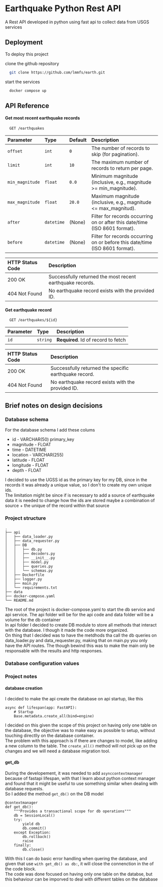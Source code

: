 
# Earthquake Python Rest API

A Rest API developed in python using fast api to collect data from USGS services




## Deployment

To deploy this project

clone the github repository
```bash
  git clone https://github.com/lmmfs/earth.git
```
start the services

```bash
  docker compose up
```


## API Reference

#### Get most recent earthquake records

```http
  GET /earthquakes
```

| Parameter | Type | Default | Description |
| :-------- | :--- | :------ | :---------- |
| `offset` | `int` | `0` | The number of records to skip (for pagination). |
| `limit` | `int` | `10` | The maximum number of records to return per page. |
| `min_magnitude` | `float` | `0.0` | Minimum magnitude (inclusive, e.g., magnitude >= min_magnitude). |
| `max_magnitude` | `float` | `20.0` | Maximum magnitude (inclusive, e.g., magnitude <= max_magnitud). |
| `after` | `datetime` | (None) | Filter for records occurring on or after this date/time (ISO 8601 format). |
| `before` | `datetime` | (None) | Filter for records occurring on or before this date/time (ISO 8601 format). |

|HTTP Status Code	| Description           |
| :---------------- | :-------------------- |
|200 OK	            | Successfully returned the most recent earthquake records.|
|404 Not Found	    | No earthquake record exists with the provided ID.|


#### Get earthquake record

```http
  GET /earthquakes/${id}
```

| Parameter | Type     | Description                       |
| :-------- | :------- | :-------------------------------- |
| `id`      | `string` | **Required**. Id of record to fetch |

|HTTP Status Code	| Description           |
| :---------------- | :-------------------- |
|200 OK	            | Successfully returned the specific earthquake record.|
|404 Not Found	    | No earthquake record exists with the provided ID.|


## Brief notes on design decisions

### Database schema
For the database schema I add these colums

- id - VARCHAR(50) primary_key
- magnitude - FLOAT
- time - DATETIME
- location - VARCHAR(255)
- latitude - FLOAT
- longitude - FLOAT
- depth - FLOAT

I decided to use the UGSS id as the primary key for my DB, since in the records it was already a unique value, so I don't to create my own unique ids.  
The limitation might be since if is necessary to add a source of earthquake data it is needed to change how the ids are stored maybe a combination of source + the unique of the record within that source  


### Project structure
```text
.
├── api
│   ├── data_loader.py
│   ├── data_requester.py
│   ├── DB
│   │   ├── db.py
│   │   ├── decoders.py
│   │   ├── __init__.py
│   │   ├── model.py
│   │   ├── queries.py
│   │   └── schemas.py
│   ├── Dockerfile
│   ├── logger.py
│   ├── main.py
│   └── requirements.txt
├── data
├── docker-compose.yaml
└── README.md
```

The root of the project is  docker-compose.yaml to start the db service and api service. The api folder will be for the api code and data folder will be a volume for the db container  
In api folder I decided to create DB module to store all methods that interact with the database. I though it made the code more organized.  
On thing that I decided was to have the metdhods tha call the db queries on data_loader.py and data_requester.py, making that on main.py you only have the API routes. The though bewind this was to make the main only be responsable with the results and http responses. 

### Database configuration values

### Project notes
#### database creation
I decided to make the api create the database on api startup, like this
```code
async def lifespan(app: FastAPI):
    # Startup
    Base.metadata.create_all(bind=engine) 
```
I decided on this given the scope of this project on having only one table on the database, the objective was to make easy as possible to setup, without touching directlly on the database container.   
The problem with this approach is if there are changes to model, like adding a new column to the table. The `create_all()` method will not pick up on the changes and we will need a database migration tool.

#### get_db
During the developement, it was needed to add `asynccontextmanager` because of fastapi lifespan, with that I learn about python context manager and found that it might be useful to use something similar when dealing with database requests.  
So I added the method `get_db()` on the DB model
```code
@contextmanager
def get_db():
    """Provides a transactional scope for db operations"""
    db = SessionLocal()
    try:
        yield db
        db.commit()
    except Exception:
        db.rollback()
        raise
    finally:
        db.close()
```
With this I can do basic error handling when quering the database, and given that use `with get_db() as db:`, it will close the connenction in the of the code block.  
The code was done focused on having only one table on the databse, but this behaviour can be imporved to deal with different tables on the database
